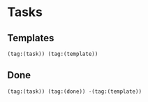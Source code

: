 # Tasks
## Templates
```query
(tag:(task)) (tag:(template))
```

## Done
```query
(tag:(task)) (tag:(done)) -(tag:(template))
```
